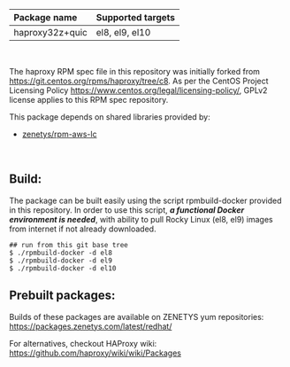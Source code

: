 | <nobr>Package name</nobr> | <nobr>Supported targets</nobr> |
| :--- | :--- |
| haproxy32z+quic | <nobr>el8, el9, el10</nobr> |
<br/>

The haproxy RPM spec file in this repository was initially forked from
https://git.centos.org/rpms/haproxy/tree/c8. As per the CentOS Project
Licensing Policy https://www.centos.org/legal/licensing-policy/, GPLv2
license applies to this RPM spec repository.

This package depends on shared libraries provided by:

* [zenetys/rpm-aws-lc](https://github.com/zenetys/rpm-aws-lc)
<br/>

## Build:

The package can be built easily using the script rpmbuild-docker provided
in this repository. In order to use this script, _**a functional Docker
environment is needed**_, with ability to pull Rocky Linux (el8, el9)
images from internet if not already downloaded.

```
## run from this git base tree
$ ./rpmbuild-docker -d el8
$ ./rpmbuild-docker -d el9
$ ./rpmbuild-docker -d el10
```

## Prebuilt packages:

Builds of these packages are available on ZENETYS yum repositories:<br/>
https://packages.zenetys.com/latest/redhat/

For alternatives, checkout HAProxy wiki:<br/>
https://github.com/haproxy/wiki/wiki/Packages

